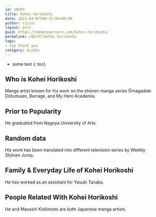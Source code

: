 ```yaml
---
id: 10507
title: Kohei Horikoshi
date: 2021-04-07T08:15:50+00:00
author: victor
layout: post
guid: https://ukdataservers.com/kohei-horikoshi/
permalink: /04/07/kohei-horikoshi
tags:
- say thank you
category: Guides
---
```


* some text
{: toc}


## Who is Kohei Horikoshi



Manga artist known for his work on the shōnen manga series Ōmagadoki Dōbutsuen, Barrage, and My Hero Academia.

                
                
                
## Prior to Popularity



He graduated from Nagoya University of Arts.

                
                
                
## Random data



His work has been translated into different television series by Weekly Shōnen Jump.

                
                
                
## Family & Everyday Life of Kohei Horikoshi



He has worked as an assistant for Yasuki Tanaka.

                
                
                
## People Related With Kohei Horikoshi



He and Masashi Kishimoto are both Japanese manga artists. 

                
              
            
          
          
          